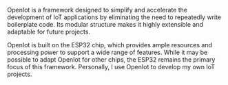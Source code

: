 OpenIot is a framework designed to simplify and accelerate the development of IoT applications by eliminating the need to repeatedly write boilerplate code. Its modular structure makes it highly extensible and adaptable for future projects.

OpenIot is built on the ESP32 chip, which provides ample resources and processing power to support a wide range of features. While it may be possible to adapt OpenIot for other chips, the ESP32 remains the primary focus of this framework. Personally, I use OpenIot to develop my own IoT projects.
